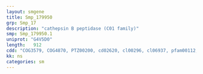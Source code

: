 ```yaml
---
layout: smgene
title: Smp_179950
grp: Smp_17
description: "cathepsin B peptidase (C01 family)"
smp: Smp_179950.1
uniprot: "G4V5D0"
length:   912
cdd: "COG3579, COG4870, PTZ00200, cd02620, cl00296, cl06937, pfam00112, pfam08127, smart00645"
kk: ns
categories: sm
---
```

